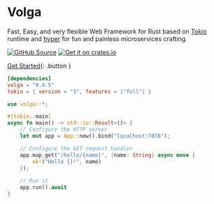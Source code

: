 # Volga

Fast, Easy, and very flexible Web Framework for Rust based on [Tokio](https://tokio.rs/) runtime and [hyper](https://hyper.rs/) for fun and painless microservices crafting.

[<img src="https://gist.github.com/cxmeel/0dbc95191f239b631c3874f4ccf114e2/raw/github_source.svg" alt="GitHub Source" />]([https://crates.io/crates/volga](https://github.com/RomanEmreis/volga))
[<img src="https://gist.github.com/cxmeel/0dbc95191f239b631c3874f4ccf114e2/raw/crates_io.svg" alt="Get it on crates.io" />](https://crates.io/crates/volga)


[Get Started]([#](https://romanemreis.github.io/volga-docs/getting-started/quick-start.html)){: .button }


```toml
[dependencies]
volga = "0.4.5"
tokio = { version = "1", features = ["full"] }
```
```rust
use volga::*;

#[tokio::main]
async fn main() -> std::io::Result<()> {
    // Configure the HTTP server
    let mut app = App::new().bind("localhost:7878");

    // Configure the GET request handler
    app.map_get("/hello/{name}", |name: String| async move {
        ok!("Hello {}!", name)
    });
    
    // Run it
    app.run().await
}
```
